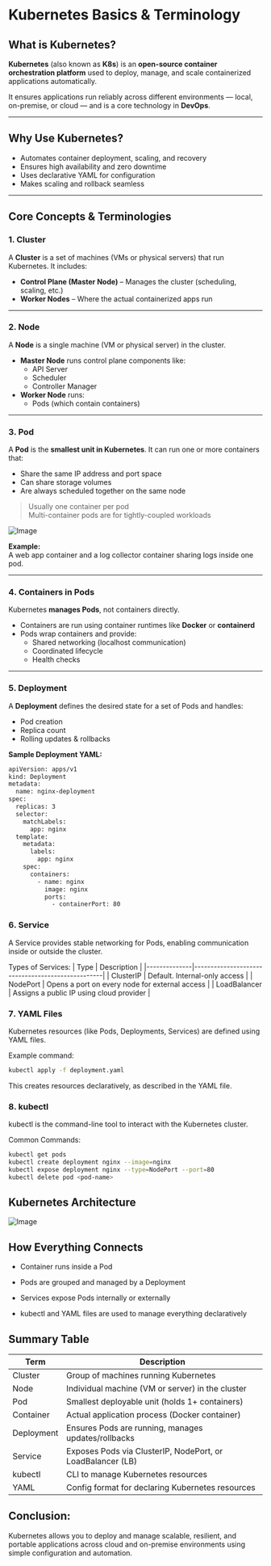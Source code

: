 #  Kubernetes Basics & Terminology

##  What is Kubernetes?

**Kubernetes** (also known as **K8s**) is an **open-source container orchestration platform** used to deploy, manage, and scale containerized applications automatically.

It ensures applications run reliably across different environments — local, on-premise, or cloud — and is a core technology in **DevOps**.

---

##  Why Use Kubernetes?

-  Automates container deployment, scaling, and recovery
-  Ensures high availability and zero downtime
-  Uses declarative YAML for configuration
-  Makes scaling and rollback seamless

---

##  Core Concepts & Terminologies


### 1️. Cluster

A **Cluster** is a set of machines (VMs or physical servers) that run Kubernetes. It includes:

- **Control Plane (Master Node)** – Manages the cluster (scheduling, scaling, etc.)
- **Worker Nodes** – Where the actual containerized apps run

---

### 2️. Node

A **Node** is a single machine (VM or physical server) in the cluster.

- **Master Node** runs control plane components like:
  - API Server
  - Scheduler
  - Controller Manager
- **Worker Node** runs:
  - Pods (which contain containers)

---

### 3️. Pod

A **Pod** is the **smallest unit in Kubernetes**. It can run one or more containers that:

- Share the same IP address and port space
- Can share storage volumes
- Are always scheduled together on the same node

>  Usually one container per pod  
>  Multi-container pods are for tightly-coupled workloads

![Image](https://github.com/user-attachments/assets/3696090e-0a0b-4275-bbd3-959e30f83bec)



**Example:**  
A web app container and a log collector container sharing logs inside one pod.

---

### 4️. Containers in Pods

Kubernetes **manages Pods**, not containers directly.

- Containers are run using container runtimes like **Docker** or **containerd**
- Pods wrap containers and provide:
  - Shared networking (localhost communication)
  - Coordinated lifecycle
  - Health checks

---

### 5️. Deployment

A **Deployment** defines the desired state for a set of Pods and handles:

- Pod creation
- Replica count
- Rolling updates & rollbacks

**Sample Deployment YAML:**

```BASH
apiVersion: apps/v1
kind: Deployment
metadata:
  name: nginx-deployment
spec:
  replicas: 3
  selector:
    matchLabels:
      app: nginx
  template:
    metadata:
      labels:
        app: nginx
    spec:
      containers:
        - name: nginx
          image: nginx
          ports:
            - containerPort: 80
```

### 6️. Service
A Service provides stable networking for Pods, enabling communication inside or outside the cluster.

Types of Services:
| Type         | Description                                      |
|--------------|--------------------------------------------------|
| ClusterIP    | Default. Internal-only access                    |
| NodePort     | Opens a port on every node for external access   |
| LoadBalancer | Assigns a public IP using cloud provider         |


### 7️. YAML Files
Kubernetes resources (like Pods, Deployments, Services) are defined using YAML files.

Example command:
```bash
kubectl apply -f deployment.yaml
```

This creates resources declaratively, as described in the YAML file.

### 8️. kubectl
kubectl is the command-line tool to interact with the Kubernetes cluster.

Common Commands:

```bash
kubectl get pods
kubectl create deployment nginx --image=nginx
kubectl expose deployment nginx --type=NodePort --port=80
kubectl delete pod <pod-name>
```

## Kubernetes Architecture
![Image](https://github.com/user-attachments/assets/505ce486-6189-4bb7-afba-ec076bb6c5e0)




## How Everything Connects
- Container runs inside a Pod

- Pods are grouped and managed by a Deployment

- Services expose Pods internally or externally

- kubectl and YAML files are used to manage everything declaratively

## Summary Table
| Term       | Description                                                  |
|------------|--------------------------------------------------------------|
| Cluster    | Group of machines running Kubernetes                         |
| Node       | Individual machine (VM or server) in the cluster             |
| Pod        | Smallest deployable unit (holds 1+ containers)               |
| Container  | Actual application process (Docker container)                |
| Deployment | Ensures Pods are running, manages updates/rollbacks          |
| Service    | Exposes Pods via ClusterIP, NodePort, or LoadBalancer (LB)   |
| kubectl    | CLI to manage Kubernetes resources                           |
| YAML       | Config format for declaring Kubernetes resources             |


## Conclusion:
Kubernetes allows you to deploy and manage scalable, resilient, and portable applications across cloud and on-premise environments using simple configuration and automation.
